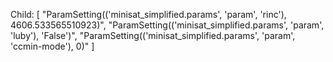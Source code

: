 Child: [
    "ParamSetting(('minisat_simplified.params', 'param', 'rinc'), 4606.533565510923)", 
    "ParamSetting(('minisat_simplified.params', 'param', 'luby'), 'False')", 
    "ParamSetting(('minisat_simplified.params', 'param', 'ccmin-mode'), 0)"
]